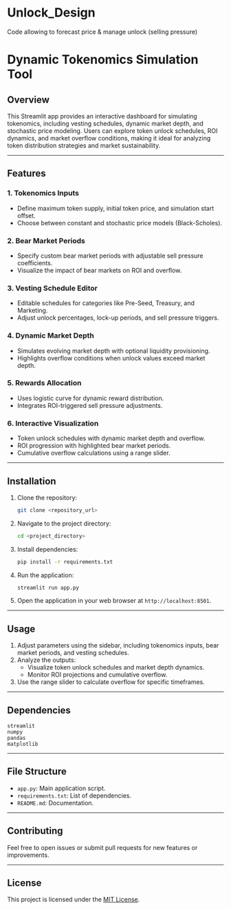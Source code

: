 # Unlock_Design
Code allowing to forecast price &amp; manage unlock (selling pressure)

# Dynamic Tokenomics Simulation Tool

## Overview
This Streamlit app provides an interactive dashboard for simulating tokenomics, including vesting schedules, dynamic market depth, and stochastic price modeling. Users can explore token unlock schedules, ROI dynamics, and market overflow conditions, making it ideal for analyzing token distribution strategies and market sustainability.

---

## Features

### 1. Tokenomics Inputs
- Define maximum token supply, initial token price, and simulation start offset.
- Choose between constant and stochastic price models (Black-Scholes).

### 2. Bear Market Periods
- Specify custom bear market periods with adjustable sell pressure coefficients.
- Visualize the impact of bear markets on ROI and overflow.

### 3. Vesting Schedule Editor
- Editable schedules for categories like Pre-Seed, Treasury, and Marketing.
- Adjust unlock percentages, lock-up periods, and sell pressure triggers.

### 4. Dynamic Market Depth
- Simulates evolving market depth with optional liquidity provisioning.
- Highlights overflow conditions when unlock values exceed market depth.

### 5. Rewards Allocation
- Uses logistic curve for dynamic reward distribution.
- Integrates ROI-triggered sell pressure adjustments.

### 6. Interactive Visualization
- Token unlock schedules with dynamic market depth and overflow.
- ROI progression with highlighted bear market periods.
- Cumulative overflow calculations using a range slider.

---

## Installation

1. Clone the repository:
   ```bash
   git clone <repository_url>
   ```
2. Navigate to the project directory:
   ```bash
   cd <project_directory>
   ```
3. Install dependencies:
   ```bash
   pip install -r requirements.txt
   ```
4. Run the application:
   ```bash
   streamlit run app.py
   ```
5. Open the application in your web browser at `http://localhost:8501`.

---

## Usage
1. Adjust parameters using the sidebar, including tokenomics inputs, bear market periods, and vesting schedules.
2. Analyze the outputs:
   - Visualize token unlock schedules and market depth dynamics.
   - Monitor ROI projections and cumulative overflow.
3. Use the range slider to calculate overflow for specific timeframes.

---

## Dependencies

```plaintext
streamlit
numpy
pandas
matplotlib
```

---

## File Structure
- `app.py`: Main application script.
- `requirements.txt`: List of dependencies.
- `README.md`: Documentation.

---

## Contributing
Feel free to open issues or submit pull requests for new features or improvements.

---

## License
This project is licensed under the [MIT License](LICENSE).

